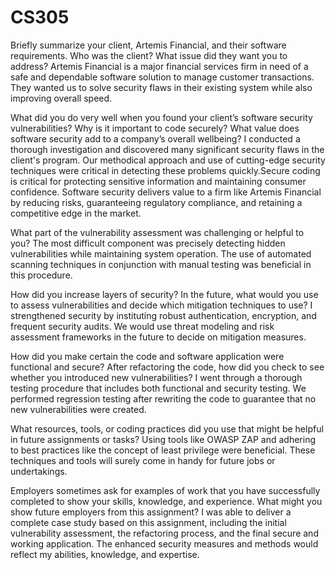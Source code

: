 # CS305

Briefly summarize your client, Artemis Financial, and their software requirements. Who was the client? What issue did they want you to address?
Artemis Financial is a major financial services firm in need of a safe and dependable software solution to manage customer transactions. They wanted us to solve security flaws in their existing system while also improving overall speed.

What did you do very well when you found your client’s software security vulnerabilities? Why is it important to code securely? What value does software security add to a company’s overall wellbeing?
I conducted a thorough investigation and discovered many significant security flaws in the client's program. Our methodical approach and use of cutting-edge security techniques were critical in detecting these problems quickly.Secure coding is critical for protecting sensitive information and maintaining consumer confidence. Software security delivers value to a firm like Artemis Financial by reducing risks, guaranteeing regulatory compliance, and retaining a competitive edge in the market.

What part of the vulnerability assessment was challenging or helpful to you?
The most difficult component was precisely detecting hidden vulnerabilities while maintaining system operation. The use of automated scanning techniques in conjunction with manual testing was beneficial in this procedure.

How did you increase layers of security? In the future, what would you use to assess vulnerabilities and decide which mitigation techniques to use?
I strengthened security by instituting robust authentication, encryption, and frequent security audits. We would use threat modeling and risk assessment frameworks in the future to decide on mitigation measures.

How did you make certain the code and software application were functional and secure? After refactoring the code, how did you check to see whether you introduced new vulnerabilities?
I went through a thorough testing procedure that includes both functional and security testing. We performed regression testing after rewriting the code to guarantee that no new vulnerabilities were created.

What resources, tools, or coding practices did you use that might be helpful in future assignments or tasks?
Using tools like OWASP ZAP and adhering to best practices like the concept of least privilege were beneficial. These techniques and tools will surely come in handy for future jobs or undertakings.

Employers sometimes ask for examples of work that you have successfully completed to show your skills, knowledge, and experience. What might you show future employers from this assignment?
I was able to deliver a complete case study based on this assignment, including the initial vulnerability assessment, the refactoring process, and the final secure and working application. The enhanced security measures and methods would reflect my abilities, knowledge, and expertise.

